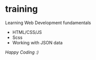 # training
Learning Web Development fundamentals

* HTML/CSS/JS
* Scss
* Working with JSON data

_Happy Coding :)_
